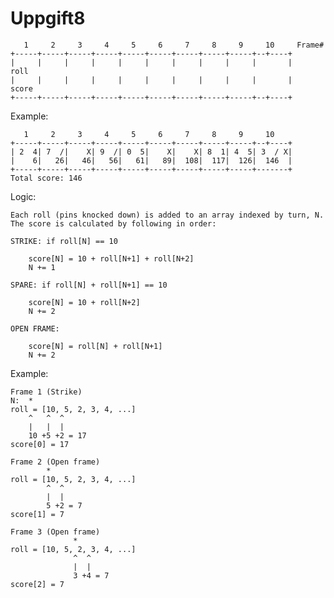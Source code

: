 # Uppgift8


	   1     2     3     4     5     6     7     8     9     10		Frame#
	+-----+-----+-----+-----+-----+-----+-----+-----+-----+--+----+		
	|     |     |     |     |     |     |     |     |     |       |		roll
	|     |     |     |     |     |     |     |     |     |       |		score
	+-----+-----+-----+-----+-----+-----+-----+-----+-----+--+----+

Example:

	   1     2     3     4     5     6     7     8     9     10
	+-----+-----+-----+-----+-----+-----+-----+-----+-----+--+----+
	| 2  4| 7  /|    X| 9  /| 0  5|    X|    X| 8  1| 4  5| 3  / X|
	|    6|   26|   46|   56|   61|   89|  108|  117|  126|  146  |
	+-----+-----+-----+-----+-----+-----+-----+-----+-----+-------+
	Total score: 146

Logic:

	Each roll (pins knocked down) is added to an array indexed by turn, N.
	The score is calculated by following in order:

	STRIKE: if roll[N] == 10
 
		score[N] = 10 + roll[N+1] + roll[N+2]
		N += 1

	SPARE: if roll[N] + roll[N+1] == 10

		score[N] = 10 + roll[N+2]
		N += 2

	OPEN FRAME:

		score[N] = roll[N] + roll[N+1]
		N += 2

Example: 

	Frame 1 (Strike)
	N:	*
	roll = [10, 5, 2, 3, 4, ...]
		^   ^  ^
		|   |  | 
		10 +5 +2 = 17
	score[0] = 17

	Frame 2 (Open frame)
		    *
	roll = [10, 5, 2, 3, 4, ...]
		    ^  ^
		    |  |
		    5 +2 = 7
	score[1] = 7

	Frame 3 (Open frame)
		          *
	roll = [10, 5, 2, 3, 4, ...]
		          ^  ^
		          |  |
		          3 +4 = 7
	score[2] = 7